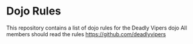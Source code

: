 Dojo Rules
==========

This repository contains a list of dojo rules for the Deadly Vipers dojo
All members should read the rules
https://github.com/deadlyvipers


